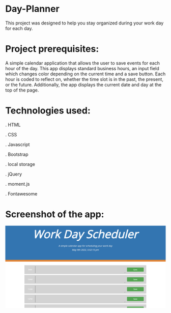 # Day-Planner

This project was designed to help you stay organized during your work day for each day.

# Project prerequisites:

A simple calendar application that allows the user to save events for each hour of the day. This app displays standard business hours, an input field which changes color depending on the current time and a save button. Each hour is coded to reflect on, whether the time slot is in the past, the present, or the future. Additionally, the app displays the current date and day at the top of the page.

# Technologies used:

. HTML

. CSS

. Javascript

. Bootstrap

. local storage

. jQuery

. moment.js

. Fontawesome

# Screenshot of the app:

![Image of the project](./assets/images/project-image.png)
